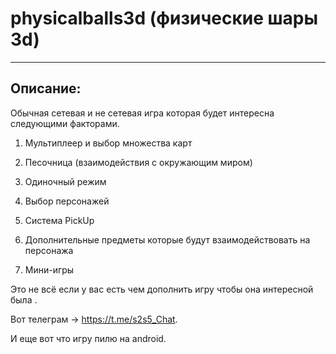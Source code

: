 # physicalballs3d (физические шары 3d)

***
## Описание:
Обычная сетевая и не сетевая игра которая будет интересна следующими факторами.

1. Мультиплеер и выбор множества карт

2. Песочница (взаимодействия с окружающим миром)

3. Одиночный режим

4. Выбор персонажей

5. Система PickUp

6. Дополнительные предметы которые будут взаимодействовать на персонажа

7. Мини-игры


Это не всё если у вас есть чем дополнить игру чтобы она интересной была .

Вот телеграм -> https://t.me/s2s5_Chat.

И еще вот что игру пилю на android.

